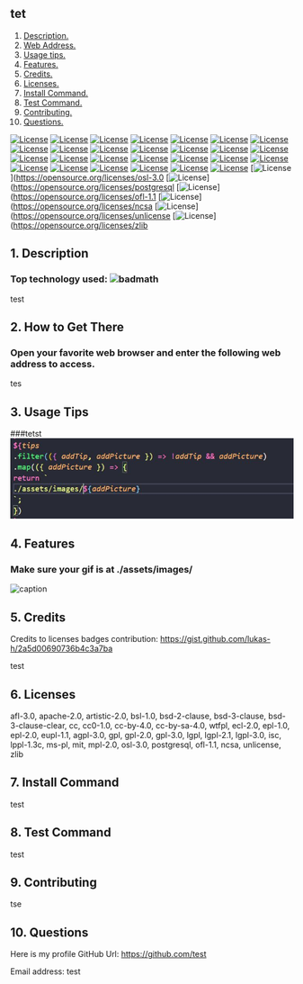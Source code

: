 

## tet

1. [ Description. ](#desc)
2. [ Web Address. ](#web-address)
3. [ Usage tips. ](#usage)
4. [ Features. ](#features)
5. [ Credits. ](#credits)
6. [ Licenses. ](#licenses)
7. [ Install Command. ](#commandInstall)
8. [ Test Command. ](#commandTest)
9. [ Contributing. ](#contributing)
9. [ Questions. ](#questions)

[![License](https://img.shields.io/badge/License-AFL%203.0-blue.svg)](https://opensource.org/licenses/afl-3.0)
[![License](https://img.shields.io/badge/License-Apache%202.0-blue.svg)](https://opensource.org/licenses/Apache-2.0)
[![License](https://img.shields.io/badge/License-Artistic%202.0-blue.svg)](https://opensource.org/licenses/artistic-2.0)
[![License](https://img.shields.io/badge/License-BSL%201.0-blue.svg)](https://opensource.org/licenses/bsl-1.0)
[![License](https://img.shields.io/badge/License-BSD%202--Clause-orange.svg)](https://opensource.org/licenses/BSD-2-Clause)
[![License](https://img.shields.io/badge/License-BSD%203--Clause-blue.svg)](https://opensource.org/licenses/BSD-3-Clause)
[![License](https://img.shields.io/badge/License-BSD%203--ClauseClear-blue.svg)](https://opensource.org/licenses/bsd-3-clause-clear)
[![License](https://img.shields.io/badge/License-CC%20-blue.svg)](https://opensource.org/licenses/cc)
[![License](https://img.shields.io/badge/License-CC0%201.0-lightgrey.svg)](http://creativecommons.org/publicdomain/zero/1.0/)
[![License](https://img.shields.io/badge/License-CC%20BY%204.0-lightgrey.svg)](https://creativecommons.org/licenses/by/4.0/)
[![License](https://img.shields.io/badge/License-WTFPL-brightgreen.svg)](http://www.wtfpl.net/about/)
[![License](https://img.shields.io/badge/License-ECL%202.0-blue.svg)](https://opensource.org/licenses/ecl-2.0)
[![License](https://img.shields.io/badge/License-ECL%201.0-blue.svg)](https://opensource.org/licenses/epl-1.0)
[![License](https://img.shields.io/badge/License-EPL%202.0-blue.svg)](https://opensource.org/licenses/epl-2.0)
[![License](https://img.shields.io/badge/License-EUPL%201.1-blue.svg)](https://opensource.org/licenses/eupl-1.1)
[![License](https://img.shields.io/badge/License-AGPL%203.0-blue.svg)](https://opensource.org/licenses/agpl-3.0)
[![License](https://img.shields.io/badge/License-GPL%20-blue.svg)](https://opensource.org/licenses/gpl)
[![License](https://img.shields.io/badge/License-GPL%202.0-blue.svg)](https://opensource.org/licenses/gpl-2.0)
[![License](https://img.shields.io/badge/License-GPL%203.0-blue.svg)](https://opensource.org/licenses/gpl-3.0)
[![License](https://img.shields.io/badge/License-LGPL%20-blue.svg)](https://opensource.org/licenses/lgpl)
[![License](https://img.shields.io/badge/License-LGPL%202.1-blue.svg)](https://opensource.org/licenses/lgpl-2.1)
[![License](https://img.shields.io/badge/License-LGPL%203.0-blue.svg)](https://opensource.org/licenses/lgpl-3.0)
[![License](https://img.shields.io/badge/License-ISC%20-blue.svg)](https://opensource.org/licenses/isc)
[![License](https://img.shields.io/badge/License-IPPL%201.3c-blue.svg)](https://opensource.org/licenses/lppl-1.3c)
[![License](https://img.shields.io/badge/License-MSPL%20-blue.svg)](https://opensource.org/licenses/ms-pl)
[![License](https://img.shields.io/badge/License-MIT%20-blue.svg)](https://opensource.org/licenses/mit)
[![License](https://img.shields.io/badge/License-MPL%202.0-blue.svg)](https://opensource.org/licenses/mpl-2.0)
[![License](https://img.shields.io/badge/License-OSL%203.0-blue.svg)](https://opensource.org/licenses/osl-3.0
[![License](https://img.shields.io/badge/License-POSTGRESQL%20-blue.svg)](https://opensource.org/licenses/postgresql
[![License](https://img.shields.io/badge/License-OFL%201.1-blue.svg)](https://opensource.org/licenses/ofl-1.1
[![License](https://img.shields.io/badge/License-NCSA%20-blue.svg)](https://opensource.org/licenses/ncsa
[![License](https://img.shields.io/badge/License-UNLICENSE%20-blue.svg)](https://opensource.org/licenses/unlicense
[![License](https://img.shields.io/badge/License-ZLIB%20-blue.svg)](https://opensource.org/licenses/zlib

<a name="desc"></a>
## 1. Description

### Top technology used:  ![badmath](https://img.shields.io/github/languages/top/nielsenjared/badmath)

test

<a name="web-address"></a>
## 2. How to Get There

### Open your favorite web browser and enter the following web address to access.

tes

<a name="usage"></a>
## 3. Usage Tips



###tetst
![test](./assets/images/test.JPG?raw=true "test")







<a name="features"></a>
## 4. Features
### Make sure your gif is at ./assets/images/

![caption](./assets/images/ttset.gif)

<a name="credits"></a>
## 5. Credits

Credits to licenses badges contribution: https://gist.github.com/lukas-h/2a5d00690736b4c3a7ba

test

<a name="licenses"></a>
## 6. Licenses

afl-3.0, apache-2.0, artistic-2.0, bsl-1.0, bsd-2-clause, bsd-3-clause, bsd-3-clause-clear, cc, cc0-1.0, cc-by-4.0, cc-by-sa-4.0, wtfpl, ecl-2.0, epl-1.0, epl-2.0, eupl-1.1, agpl-3.0, gpl, gpl-2.0, gpl-3.0, lgpl, lgpl-2.1, lgpl-3.0, isc, lppl-1.3c, ms-pl, mit, mpl-2.0, osl-3.0, postgresql, ofl-1.1, ncsa, unlicense, zlib

<a name="commandInstall"></a>
## 7. Install Command

test

<a name="commandTest"></a>
## 8. Test Command

test

<a name="contributing"></a>
## 9. Contributing

tse

<a name="questions"></a>
## 10. Questions

Here is my profile GitHub Url: https://github.com/test

Email address: test

